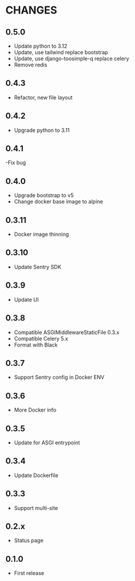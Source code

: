 # CHANGES

## 0.5.0

- Update python to 3.12
- Update, use tailwind replace bootstrap
- Update, use django-toosimple-q replace celery
- Remove redis

## 0.4.3

- Refactor, new file layout

## 0.4.2

- Upgrade python to 3.11

## 0.4.1

-Fix bug

## 0.4.0

- Upgrade bootstrap to v5
- Change docker base image to alpine

## 0.3.11

- Docker image thinning

## 0.3.10

- Update Sentry SDK

## 0.3.9

- Update UI

## 0.3.8

- Compatible ASGIMiddlewareStaticFile 0.3.x
- Compatible Celery 5.x
- Format with Black

## 0.3.7

- Support Sentry config in Docker ENV

## 0.3.6

- More Docker info

## 0.3.5

- Update for ASGI entrypoint

## 0.3.4

- Update Dockerfile

## 0.3.3

- Support multi-site

## 0.2.x

- Status page

## 0.1.0

- First release
